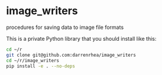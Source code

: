 
# image_writers

 procedures for saving data to image file formats

This is a private Python library that you should install like this:
    
```bash
cd ~/r
git clone git@github.com:darrenrhea/image_writers
cd ~/r/image_writers
pip install -e . --no-deps
```
